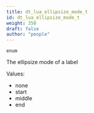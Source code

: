 ```yaml
---
title: dt_lua_ellipsize_mode_t
id: dt_lua_ellipsize_mode_t
weight: 350
draft: false
author: "people"
---
```


`enum`

The ellipsize mode of a label

Values:
* none
* start
* middle
* end

